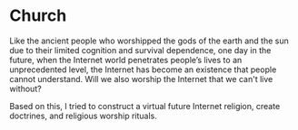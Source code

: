 # Church
Like the ancient people who worshipped the gods of the earth and the sun due to their limited cognition and survival dependence, one day in the future, when the Internet world penetrates people’s lives to an unprecedented level, the Internet has become an existence that people cannot understand. Will we also worship the Internet that we can't live without?

Based on this, I tried to construct a virtual future Internet religion, create doctrines, and religious worship rituals.

